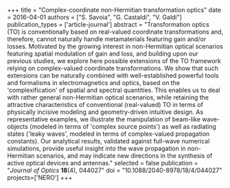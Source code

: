 +++
title = "Complex-coordinate non-Hermitian transformation optics"
date = 2016-04-01
authors = ["S. Savoia", "G. Castaldi", "V. Galdi"]
publication_types = ['article-journal']
abstract = "Transformation optics (TO) is conventionally based on real-valued coordinate transformations and, therefore, cannot naturally handle metamaterials featuring gain and/or losses. Motivated by the growing interest in non-Hermitian optical scenarios featuring spatial modulation of gain and loss, and building upon our previous studies, we explore here possible extensions of the TO framework relying on complex-valued coordinate transformations. We show that such extensions can be naturally combined with well-established powerful tools and formalisms in electromagnetics and optics, based on the 'complexification' of spatial and spectral quantities. This enables us to deal with rather general non-Hermitian optical scenarios, while retaining the attractive characteristics of conventional (real-valued) TO in terms of physically incisive modeling and geometry-driven intuitive design. As representative examples, we illustrate the manipulation of beam-like wave-objects (modeled in terms of 'complex source points') as well as radiating states ('leaky waves', modeled in terms of complex-valued propagation constants). Our analytical results, validated against full-wave numerical simulations, provide useful insight into the wave propagation in non-Hermitian scenarios, and may indicate new directions in the synthesis of active optical devices and antennas."
selected = false
publication = "*Journal of Optics* **18**(4), 044027"
doi = "10.1088/2040-8978/18/4/044027"
projects=['NERO']
+++
